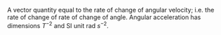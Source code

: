 A vector quantity equal to the rate of change of angular velocity; i.e.
the rate of change of rate of change of angle. Angular acceleration has
dimensions $T^{-2}$ and SI unit rad $s^{-2}.$
